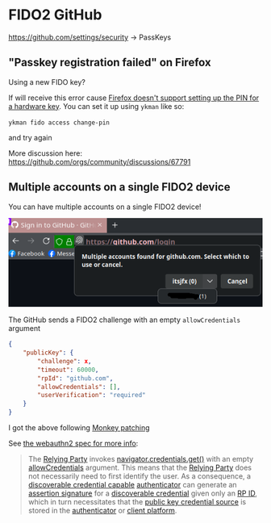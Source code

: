 # FIDO2 GitHub

<https://github.com/settings/security> -> PassKeys
## "Passkey registration failed" on Firefox

Using a new FIDO key?

If will receive this error cause [Firefox doesn't support setting up the PIN for a hardware key](https://www.yubico.com/blog/firefox-support-for-fido2-authenticators-is-here/). You can set it up using `ykman` like so:

`ykman fido access change-pin`

and try again


More discussion here: <https://github.com/orgs/community/discussions/67791>

## Multiple accounts on a single FIDO2 device

You can have multiple accounts on a single FIDO2 device!

![](../assets/fido2-github-multiple-accounts.png)

The GitHub sends a FIDO2 challenge with an empty `allowCredentials` argument
```json
{
    "publicKey": {
        "challenge": x,
        "timeout": 60000,
        "rpId": "github.com",
        "allowCredentials": [],
        "userVerification": "required"
    }
}
```

I got the above following [Monkey patching](../javascript/README.md#monkey-patching)

See [the webauthn2 spec for more info](https://www.w3.org/TR/webauthn-2/#client-side):
> The [Relying Party](https://www.w3.org/TR/webauthn-2/#relying-party) invokes [navigator.credentials.get()](https://w3c.github.io/webappsec-credential-management/#dom-credentialscontainer-get) with an empty [allowCredentials](https://www.w3.org/TR/webauthn-2/#dom-publickeycredentialrequestoptions-allowcredentials) argument. This means that the [Relying Party](https://www.w3.org/TR/webauthn-2/#relying-party) does not necessarily need to first identify the user.
> As a consequence, a [discoverable credential capable](https://www.w3.org/TR/webauthn-2/#discoverable-credential-capable) [authenticator](https://www.w3.org/TR/webauthn-2/#authenticator) can generate an [assertion signature](https://www.w3.org/TR/webauthn-2/#assertion-signature) for a [discoverable credential](https://www.w3.org/TR/webauthn-2/#discoverable-credential) given only an [RP ID](https://www.w3.org/TR/webauthn-2/#rp-id), which in turn necessitates that the [public key credential source](https://www.w3.org/TR/webauthn-2/#public-key-credential-source) is stored in the [authenticator](https://www.w3.org/TR/webauthn-2/#authenticator) or [client platform](https://www.w3.org/TR/webauthn-2/#client-platform).
